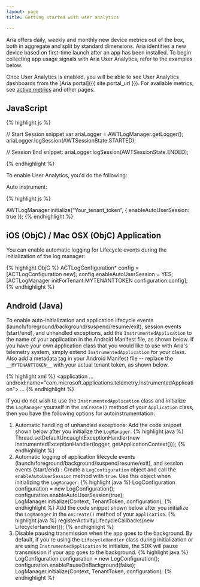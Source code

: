 ```yaml
---
layout: page
title: Getting started with user analytics

---
```


Aria offers daily, weekly and monthly new device metrics out of the box, both in aggregate and split by standard dimensions.  Aria identifies a new device based on first-time launch after an app has been installed.
To begin collecting app usage signals with Aria User Analytics, refer to the examples below.

Once User Analytics is enabled, you will be able to see User Analytics dashboards from the [Aria portal]({{ site.portal_url }}). For available metrics, see [active metrics](/developers/how-to/ua-active-devices) and other pages.

## JavaScript

{% highlight js %}

// Start Session snippet
var ariaLogger = AWTLogManager.getLogger();
ariaLogger.logSession(AWTSessionState.STARTED);

// Session End snippet:
ariaLogger.logSession(AWTSessionState.ENDED);

{% endhighlight %}

To enable User Analytics, you'd do the following:

Auto instrument:

{% highlight js %}

AWTLogManager.initialize(“Your_tenant_token”, {
                enableAutoUserSession: true
});
{% endhighlight %}


## iOS (ObjC) / Mac OSX (ObjC) Application

You can enable automatic logging for Lifecycle events during the initialization of the log manager:

{% highlight ObjC %}
ACTLogConfiguration* config = [ACTLogConfiguration new];
config.enableAutoUserSession = YES;
[ACTLogManager initForTenant:MYTENANTTOKEN configuration:config];
{% endhighlight %}

## Android (Java)

To enable auto-initialization and application lifecycle events (launch/foreground/background/suspend/resume/exit), session events (start/end), and unhandled exceptions, add the `InstrumentedApplication` to the name of your application in the Android Manifest file, as shown below. If you have your own application class that you would like to use with Aria's telemetry system, simply extend `InstrumentedApplication` for your class. Also add a metadata tag in your Android Manifest file -- replace the `__MYTENANTTOKEN__` with your actual tenant token, as shown below.

{% highlight xml %}
<application
    ...
    android:name="com.microsoft.applications.telemetry.InstrumentedApplication">
    <meta-data android:name="com.microsoft.applications.telemetry.tenantToken" android:value="MYTENANTTOKEN" />
    <meta-data android:name="com.microsoft.applications.telemetry.enableAutoUserSession" android:value="true" />
    ...
</application>
{% endhighlight %}

If you do not wish to use the `InstrumentedApplication` class and initialize the `LogManager` yourself in the `onCreate()` method of your `Application` class, then you have the following options for autoinstrumentation:

1. Automatic handling of unhandled exceptions: Add the code snippet shown below after you initialize the `LogManager`.
{% highlight java %}
Thread.setDefaultUncaughtExceptionHandler(new InstrumentedExceptionHandler(logger, getApplicationContext()));
{% endhighlight %}
2. Automatic logging of application lifecycle events (launch/foreground/background/suspend/resume/exit), and session events (start/end) : Create a `LogConfiguration` object and call the `enableAutoUserSession` method with `true`. Use this object when initializing the `LogManager`.
{% highlight java %}
LogConfiguration configuration = new LogConfiguration();
configuration.enableAutoUserSession(true);
LogManager.initialize(Context, TenantToken, configuration);
{% endhighlight %}
Add the code snippet shown below after you initialize the `LogManager` in the `onCreate()` method of your `Application`.
{% highlight java %}
registerActivityLifecycleCallbacks(new LifecycleHandler());
{% endhighlight %}
3. Disable pausing transmission when the app goes to the background. By default, if you're using the `LifecycleHandler` class during initialization or are using `InstrumentedApplication` to initialize, the SDK will pause transmission if your app goes to the background.
{% highlight java %}
LogConfiguration configuration = new LogConfiguration();
configuration.enablePauseOnBackground(false);
LogManager.initialize(Context, TenantToken, configuration);
{% endhighlight %}
